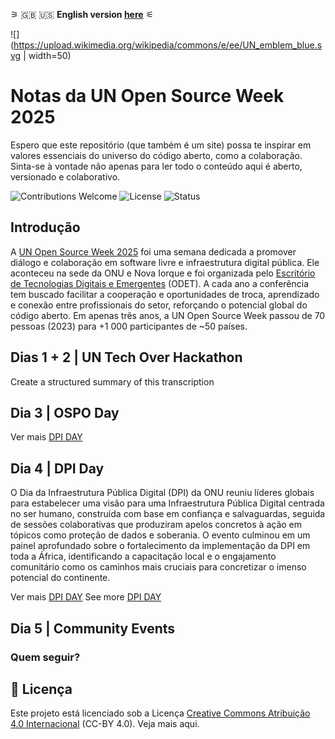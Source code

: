 ⚞ 🇬🇧 🇺🇸 **English version [here](en/README.md)** ⚟


![](https://upload.wikimedia.org/wikipedia/commons/e/ee/UN_emblem_blue.svg | width=50)


# Notas da UN Open Source Week 2025

Espero que este repositório (que também é um site) possa te inspirar em valores essenciais do universo do código aberto, como a colaboração. Sinta-se à vontade não apenas para ler todo o conteúdo aqui é aberto, versionado e colaborativo.



![Contributions Welcome](https://img.shields.io/badge/contributions-welcome-brightgreen.svg)
![License](https://img.shields.io/github/license/maluta/un-open-source-week)
![Status](https://img.shields.io/badge/status-in%20progress-yellow)

## Introdução

A [UN Open Source Week 2025](https://www.un.org/digital-emerging-technologies/content/open-source-week-2025) foi uma semana dedicada a promover diálogo e colaboração em software livre e infraestrutura digital pública. Ele aconteceu na sede da ONU e Nova Iorque e foi organizada pelo [Escritório de Tecnologias Digitais e Emergentes](https://www.un.org/digital-emerging-technologies/) (ODET). A cada ano a conferência tem buscado facilitar a cooperação e oportunidades de troca, aprendizado e conexão entre profissionais do setor, reforçando o potencial global do código aberto. Em apenas três anos, a UN Open Source Week passou de 70 pessoas (2023) para +1 000 participantes de ~50 países.

## Dias 1 + 2 | UN Tech Over Hackathon

Create a structured summary of this transcription

## Dia 3 | OSPO Day

Ver mais [DPI DAY](pt-br/OSPO-DAY.md)


## Dia 4 | DPI Day

O Dia da Infraestrutura Pública Digital (DPI) da ONU reuniu líderes globais para estabelecer uma visão para uma Infraestrutura Pública Digital centrada no ser humano, construída com base em confiança e salvaguardas, seguida de sessões colaborativas que produziram apelos concretos à ação em tópicos como proteção de dados e soberania. O evento culminou em um painel aprofundado sobre o fortalecimento da implementação da DPI em toda a África, identificando a capacitação local e o engajamento comunitário como os caminhos mais cruciais para concretizar o imenso potencial do continente.


Ver mais [DPI DAY](pt-br/DPI-DAY.md)
See more [DPI DAY](en/DPI-DAY.md)

## Dia 5 | Community Events


### Quem seguir?










## 📄 Licença

Este projeto está licenciado sob a Licença [Creative Commons Atribuição 4.0 Internacional](https://creativecommons.org/licenses/by/4.0/deed.pt) (CC-BY 4.0). Veja mais aqui.
